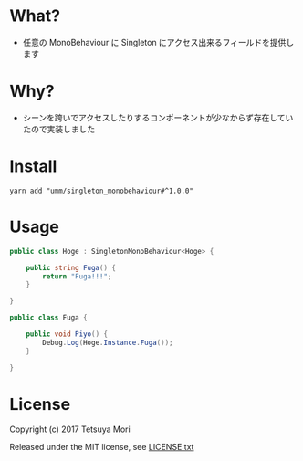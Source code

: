 # What?

* 任意の MonoBehaviour に Singleton にアクセス出来るフィールドを提供します

# Why?

* シーンを跨いでアクセスしたりするコンポーネントが少なからず存在していたので実装しました

# Install

```shell
yarn add "umm/singleton_monobehaviour#^1.0.0"
```

# Usage

```csharp
public class Hoge : SingletonMonoBehaviour<Hoge> {

    public string Fuga() {
        return "Fuga!!!";
    }

}

public class Fuga {

    public void Piyo() {
        Debug.Log(Hoge.Instance.Fuga());
    }

}
```

# License

Copyright (c) 2017 Tetsuya Mori

Released under the MIT license, see [LICENSE.txt](LICENSE.txt)

